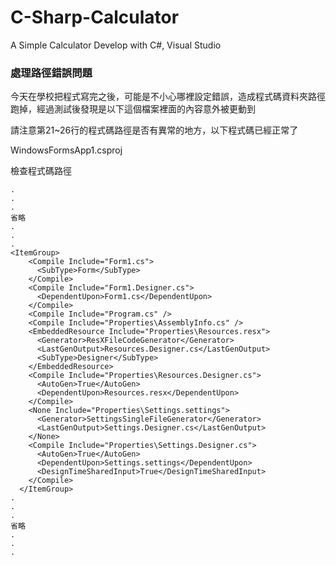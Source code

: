 # C-Sharp-Calculator
A Simple Calculator Develop with C#, Visual Studio

### 處理路徑錯誤問題
今天在學校把程式寫完之後，可能是不小心哪裡設定錯誤，造成程式碼資料夾路徑跑掉，經過測試後發現是以下這個檔案裡面的內容意外被更動到

請注意第21~26行的程式碼路徑是否有異常的地方，以下程式碼已經正常了

WindowsFormsApp1.csproj

檢查程式碼路徑
```
.
.
.
省略
.
.
.
<ItemGroup>
    <Compile Include="Form1.cs">
      <SubType>Form</SubType>
    </Compile>
    <Compile Include="Form1.Designer.cs">
      <DependentUpon>Form1.cs</DependentUpon>
    </Compile>
    <Compile Include="Program.cs" />
    <Compile Include="Properties\AssemblyInfo.cs" />
    <EmbeddedResource Include="Properties\Resources.resx">
      <Generator>ResXFileCodeGenerator</Generator>
      <LastGenOutput>Resources.Designer.cs</LastGenOutput>
      <SubType>Designer</SubType>
    </EmbeddedResource>
    <Compile Include="Properties\Resources.Designer.cs">
      <AutoGen>True</AutoGen>
      <DependentUpon>Resources.resx</DependentUpon>
    </Compile>
    <None Include="Properties\Settings.settings">
      <Generator>SettingsSingleFileGenerator</Generator>
      <LastGenOutput>Settings.Designer.cs</LastGenOutput>
    </None>
    <Compile Include="Properties\Settings.Designer.cs">
      <AutoGen>True</AutoGen>
      <DependentUpon>Settings.settings</DependentUpon>
      <DesignTimeSharedInput>True</DesignTimeSharedInput>
    </Compile>
  </ItemGroup>
.
.
.
省略
.
.
.
```
